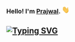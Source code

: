 ### Hello! I'm [Prajwal](https://prajwal-38.vercel.app). <a href="https://github.com/prajwal-38"><img src="wave.gif" width="20px" height="20px" /></a>
[![Typing SVG](https://readme-typing-svg.demolab.com?font=Fira+Code&weight=300&size=18&pause=1000&random=false&width=435&lines=Welcome+to+my+GitHub+profile!%F0%9F%91%8B;I+code+in+Python🐍;I+love+to+automate+stuff%F0%9F%92%BB;👀;I+also+love+music%F0%9F%8E%B5+and+chess🙂)](https://prajwal-38.vercel.app)
---

